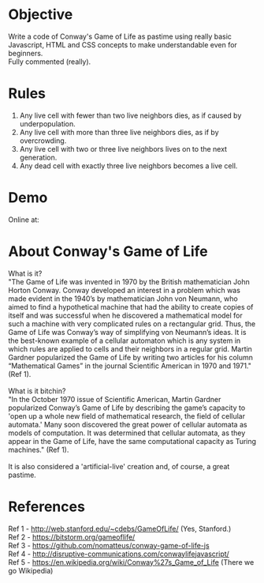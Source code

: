 # Objective
Write a code of Conway's Game of Life as pastime using really basic Javascript, HTML and CSS concepts to make understandable even for beginners.<br>
Fully commented (really).

# Rules
1) Any live cell with fewer than two live neighbors dies, as if caused by underpopulation.
2) Any live cell with more than three live neighbors dies, as if by overcrowding.
3) Any live cell with two or three live neighbors lives on to the next generation.
4) Any dead cell with exactly three live neighbors becomes a live cell.

# Demo
Online at:

# About Conway's Game of Life
What is it?<br>
"The Game of Life was invented in 1970 by the British mathematician John Horton Conway. Conway developed an interest in a problem which was made evident in the 1940’s by mathematician John von Neumann, who aimed to find a hypothetical machine that had the ability to create copies of itself and was successful when he discovered a mathematical model for such a machine with very complicated rules on a rectangular grid. Thus, the Game of Life was Conway’s way of simplifying von Neumann’s ideas. It is the best-known example of a cellular automaton which is any system in which rules are applied to cells and their neighbors in a regular grid. Martin Gardner popularized the Game of Life by writing two articles for his column “Mathematical Games” in the journal Scientific American in 1970 and 1971." (Ref 1).
<br><br>
What is it bitchin?<br>
"In the October 1970 issue of Scientific American, Martin Gardner popularized Conway’s Game of Life by describing the game’s capacity to 'open up a whole new field of mathematical research, the field of cellular automata.' Many soon discovered the great power of cellular automata as models of computation. It was determined that cellular automata, as they appear in the Game of Life, have the same computational capacity as Turing machines." (Ref 1).
<br><br>
It is also considered a 'artificial-live' creation and, of course, a great pastime.

# References
Ref 1 - http://web.stanford.edu/~cdebs/GameOfLife/ (Yes, Stanford.)<br>
Ref 2 - https://bitstorm.org/gameoflife/ <br>
Ref 3 - https://github.com/nomatteus/conway-game-of-life-js <br>
Ref 4 - http://disruptive-communications.com/conwaylifejavascript/ <br>
Ref 5 - https://en.wikipedia.org/wiki/Conway%27s_Game_of_Life (There we go Wikipedia)
